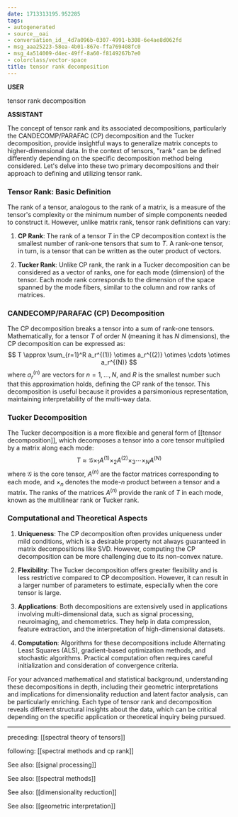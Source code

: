 ```yaml
---
date: 1713313195.952285
tags:
- autogenerated
- source__oai
- conversation_id__4d7a096b-0307-4991-b308-6e4ae8d062fd
- msg_aaa25223-58ea-4b01-867e-ffa769408fc0
- msg_4a514009-d4ec-49ff-8a60-f8149267b7e0
- colorclass/vector-space
title: tensor rank decomposition
---
```


**USER**

tensor rank decomposition


**ASSISTANT**

The concept of tensor rank and its associated decompositions, particularly the CANDECOMP/PARAFAC (CP) decomposition and the Tucker decomposition, provide insightful ways to generalize matrix concepts to higher-dimensional data. In the context of tensors, "rank" can be defined differently depending on the specific decomposition method being considered. Let's delve into these two primary decompositions and their approach to defining and utilizing tensor rank.

### Tensor Rank: Basic Definition

The rank of a tensor, analogous to the rank of a matrix, is a measure of the tensor's complexity or the minimum number of simple components needed to construct it. However, unlike matrix rank, tensor rank definitions can vary:

1. **CP Rank**: The rank of a tensor $T$ in the CP decomposition context is the smallest number of rank-one tensors that sum to $T$. A rank-one tensor, in turn, is a tensor that can be written as the outer product of vectors.

2. **Tucker Rank**: Unlike CP rank, the rank in a Tucker decomposition can be considered as a vector of ranks, one for each mode (dimension) of the tensor. Each mode rank corresponds to the dimension of the space spanned by the mode fibers, similar to the column and row ranks of matrices.

### CANDECOMP/PARAFAC (CP) Decomposition

The CP decomposition breaks a tensor into a sum of rank-one tensors. Mathematically, for a tensor $T$ of order $N$ (meaning it has $N$ dimensions), the CP decomposition can be expressed as:
$$
T \approx \sum_{r=1}^R a_r^{(1)} \otimes a_r^{(2)} \otimes \cdots \otimes a_r^{(N)}
$$
where $a_r^{(n)}$ are vectors for $n = 1, \dots, N$, and $R$ is the smallest number such that this approximation holds, defining the CP rank of the tensor. This decomposition is useful because it provides a parsimonious representation, maintaining interpretability of the multi-way data.

### Tucker Decomposition

The Tucker decomposition is a more flexible and general form of [[tensor decomposition]], which decomposes a tensor into a core tensor multiplied by a matrix along each mode:
$$
T \approx \mathcal{G} \times_1 A^{(1)} \times_2 A^{(2)} \times_3 \cdots \times_N A^{(N)}
$$
where $\mathcal{G}$ is the core tensor, $A^{(n)}$ are the factor matrices corresponding to each mode, and $\times_n$ denotes the mode-$n$ product between a tensor and a matrix. The ranks of the matrices $A^{(n)}$ provide the rank of $T$ in each mode, known as the multilinear rank or Tucker rank.

### Computational and Theoretical Aspects

1. **Uniqueness**: The CP decomposition often provides uniqueness under mild conditions, which is a desirable property not always guaranteed in matrix decompositions like SVD. However, computing the CP decomposition can be more challenging due to its non-convex nature.

2. **Flexibility**: The Tucker decomposition offers greater flexibility and is less restrictive compared to CP decomposition. However, it can result in a larger number of parameters to estimate, especially when the core tensor is large.

3. **Applications**: Both decompositions are extensively used in applications involving multi-dimensional data, such as signal processing, neuroimaging, and chemometrics. They help in data compression, feature extraction, and the interpretation of high-dimensional datasets.

4. **Computation**: Algorithms for these decompositions include Alternating Least Squares (ALS), gradient-based optimization methods, and stochastic algorithms. Practical computation often requires careful initialization and consideration of convergence criteria.

For your advanced mathematical and statistical background, understanding these decompositions in depth, including their geometric interpretations and implications for dimensionality reduction and latent factor analysis, can be particularly enriching. Each type of tensor rank and decomposition reveals different structural insights about the data, which can be critical depending on the specific application or theoretical inquiry being pursued.


---

preceding: [[spectral theory of tensors]]  


following: [[spectral methods and cp rank]]

See also: [[signal processing]]


See also: [[spectral methods]]


See also: [[dimensionality reduction]]


See also: [[geometric interpretation]]